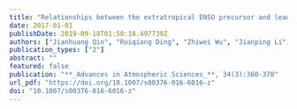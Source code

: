 ```yaml
---
title: "Relationships between the extratropical ENSO precursor and leading modes of atmospheric variability in the Southern Hemisphere"
date: 2017-01-01
publishDate: 2019-09-18T01:50:18.497739Z
authors: ["Jianhuang Qin", "Ruiqiang Ding", "Zhiwei Wu", "Jianping Li", "**Sen Zhao**"]
publication_types: ["2"]
abstract: ""
featured: false
publication: "**_Advances in Atmospheric Sciences_**, 34(3):360-370"
url_pdf: "https://doi.org/10.1007/s00376-016-6016-z"
doi: "10.1007/s00376-016-6016-z"
---
```


